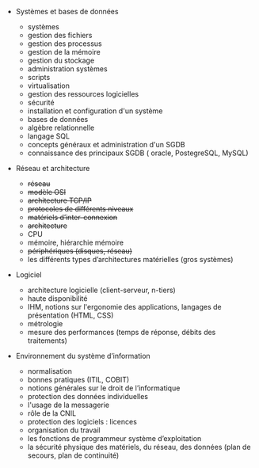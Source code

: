 - Systèmes et bases de données
   - systèmes
   - gestion des fichiers
   - gestion des processus
   - gestion de la mémoire
   - gestion du stockage
   - administration systèmes
   - scripts
   - virtualisation
   - gestion des ressources logicielles
   - sécurité
   - installation et configuration d'un système
   - bases de données
   - algèbre relationnelle
   - langage SQL
   - concepts généraux et administration d'un SGDB
   - connaissance des principaux SGDB ( oracle, PostegreSQL, MySQL)


- Réseau et architecture
  - ~~réseau~~
  - ~~modèle OSI~~
  - ~~architecture TCP/IP~~
  - ~~protocoles de différents niveaux~~
  - ~~matériels d’inter-connexion~~
  - ~~architecture~~
  - CPU
  - mémoire, hiérarchie mémoire
  - ~~périphériques (disques, réseau)~~
  - les différents types d’architectures matérielles (gros systèmes)
 

- Logiciel
  - architecture logicielle (client-serveur, n-tiers)
  - haute disponibilité
  - IHM, notions sur l'ergonomie des applications, langages de présentation (HTML, CSS)
  - métrologie
  - mesure des performances (temps de réponse, débits des traitements)
 
    
- Environnement du système d’information
  - normalisation
  - bonnes pratiques (ITIL, COBIT)
  - notions générales sur le droit de l’informatique
  - protection des données individuelles
  - l'usage de la messagerie
  - rôle de la CNIL
  - protection des logiciels : licences
  - organisation du travail
  - les fonctions de programmeur système d’exploitation
  - la sécurité physique des matériels, du réseau, des données (plan de secours, plan de continuité)
